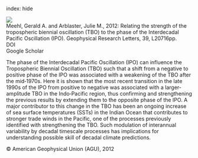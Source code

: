 index: hide

<div class="Citation">
    <div class="Citation-thumb CitationThumb-linked"  data-href="https://doi.org/10.1029/2012gl053386">
      <img src="https://static.claimspace.cloud/climate-study-static/refs/thumbs/14/Meehl_and_Arblaster_2012-thumb.png" />
    </div>

  <div class="Citation-body">
    <div class="Citation-text">Meehl, Gerald A. and Arblaster, Julie M., 2012: Relating the strength of the tropospheric biennial oscillation (TBO) to the phase of the Interdecadal Pacific Oscillation (IPO). <span class="Article-journal">Geophysical Research Letters, </span><span class="Article-volume">39, </span>L20716pp.</div>
    <div class="Citation-links">
      <div class="CitationLink" data-href="https://doi.org/10.1029/2012gl053386">
        <div class="CitationLink-icon CitationLink-Doi"></div>
        <div class="CitationLink-text">DOI</div>
      </div>
      <div class="CitationLink" data-href="https://scholar.google.com/scholar?q=10.1029/2012gl053386">
        <div class="CitationLink-icon CitationLink-Scholar"></div>
        <div class="CitationLink-text">Google Scholar</div>
      </div>
    </div>
  </div>
</div>

The phase of the Interdecadal Pacific Oscillation (IPO) can influence the Tropospheric Biennial Oscillation (TBO) such that a shift from a negative to positive phase of the IPO was associated with a weakening of the TBO after the mid‐1970s. Here it is shown that the most recent transition in the late 1990s of the IPO from positive to negative was associated with a larger‐amplitude TBO in the Indo‐Pacific region, thus confirming and strengthening the previous results by extending them to the opposite phase of the IPO. A major contributor to this change in the TBO has been an ongoing increase of sea surface temperatures (SSTs) in the Indian Ocean that contributes to stronger trade winds in the Pacific, one of the processes previously identified with strengthening the TBO. Such modulation of interannual variability by decadal timescale processes has implications for understanding possible skill of decadal climate predictions.

<div class="Citation-copy">
&copy; American Geophysical Union (AGU), 2012
</div>